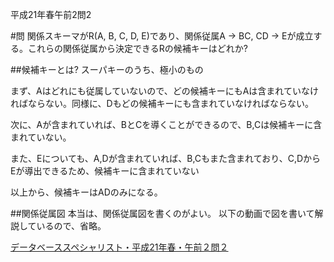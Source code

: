 平成21年春午前2問2

#問 関係スキーマがR(A, B, C, D, E)であり、関係従属A -> BC, CD -> Eが成立する。これらの関係従属から決定できるRの候補キーはどれか?

##候補キーとは?
スーパキーのうち、極小のもの

まず、Aはどれにも従属していないので、どの候補キーにもAは含まれていなければならない。同様に、Dもどの候補キーにも含まれていなければならない。

次に、Aが含まれていれば、BとCを導くことができるので、B,Cは候補キーに含まれていない。

また、Eについても、A,Dが含まれていれば、B,Cもまた含まれており、C,DからEが導出できるため、候補キーに含まれていない

以上から、候補キーはADのみになる。

##関係従属図
本当は、関係従属図を書くのがよい。
以下の動画で図を書いて解説しているので、省略。

[データベーススペシャリスト・平成21年春・午前２問２](http://www.youtube.com/watch?v=KSgGy_K7j0E)